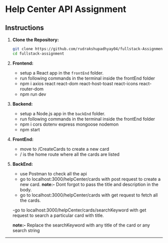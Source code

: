 # Help Center API Assignment

## Instructions

1. **Clone the Repository:**
   ```bash
   git clone https://github.com/rudrakshupadhyay04/fullstack-Assignment.git
   cd fullstack-assignment
   ```

2. **Frontend:**
   - setup a React app in the `frontEnd` folder.
   - run following commands in the terminal inside the frontEnd folder
   - npm i axios react react-dom react-host-toast react-icons react-router-dom
   - npm run dev 

3. **Backend:**
   - setup a Node.js app in the `backEnd` folder.
   - run following commands in the terminal inside the frontEnd folder
   - npm i cors dotenv express mongoose nodemon
   - npm start


4. **FrontEnd:**
   - move to /CreateCards to create a new card
   - / is the home route where all the cards are listed

5. **BackEnd:**
   - use Postman to check all the api
   - go to  localhost:3000/helpCenter/cards with post request to create a new card.
   **note:-** Dont forgot to pass the title and description in the body.
   - go to localhost:3000/helpCenter/cards with get request to fetch all the cards.
   
   -go to localhost:3000/helpCenter/cards/searchKeyword with get request to search a particular card with title.

   **note:-** Replace the searchKeyword with any title of the card or any search string

---

